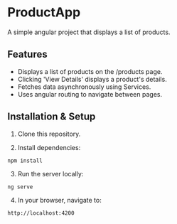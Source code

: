 # ProductApp

A simple angular project that displays a list of products.

## Features
* Displays a list of products on the /products page.
* Clicking 'View Details' displays a product's details.
* Fetches data asynchronously using Services.
* Uses angular routing to navigate between pages.

## Installation & Setup

1. Clone this repository.

2. Install dependencies:
```
npm install
```

3. Run the server locally:
```
ng serve
```

4. In your browser, navigate to:
```
http://localhost:4200
```
